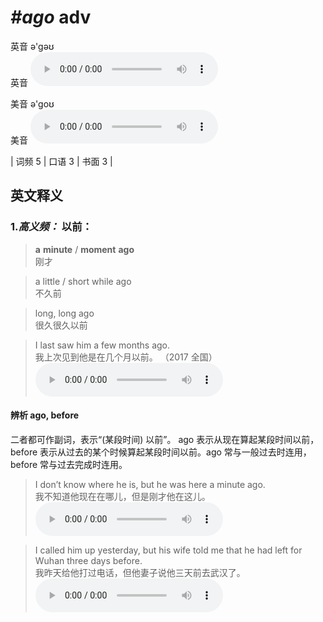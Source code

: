 # ***\#ago*** adv
英音 ə'ɡəʊ  
英音
<audio src="./media/ago-B.aac" controls="controls"></audio>

美音 ə'ɡoʊ  
美音
<audio src="./media/ago.aac" controls="controls"></audio>



| 词频 5 | 口语 3 | 书面 3 |  

英文释义
---
### 1.*高义频：* **以前：**  

 > **a** **minute** / **moment** **ago**  
 > 刚才    

 > a little / short while ago   
 > 不久前    

 > long, long ago   
 > 很久很久以前    

 > I last saw him a few months ago.  
 > 我上次见到他是在几个月以前。  （2017 全国）  
<audio src="./media/ago-101_AAC.aac" controls="controls"></audio>

#### 辨析 ago, before
二者都可作副词，表示“(某段时间) 以前”。 ago 表示从现在算起某段时间以前，before 表示从过去的某个时候算起某段时间以前。ago 常与一般过去时连用，before 常与过去完成时连用。  
 > I don’t know where he is, but he was here a minute ago.  
 > 我不知道他现在在哪儿，但是刚才他在这儿。    
<audio src="./media/2-ago.aac" controls="controls"></audio>

 > I called him up yesterday, but his wife told me that he had left for Wuhan three days before.  
 > 我昨天给他打过电话，但他妻子说他三天前去武汉了。    
<audio src="./media/3-ago.aac" controls="controls"></audio>



